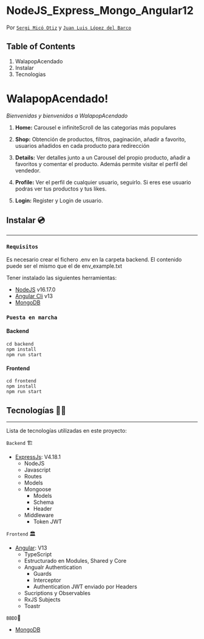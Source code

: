 # NodeJS_Express_Mongo_Angular12

Por [`Sergi Micó Otiz`](https://github.com/sergimicoortiz)  y  [`Juan Luis López del Barco`](https://github.com/JuanLuisLopez-code)

## Table of Contents

1. WalapopAcendado
2. Instalar
3. Tecnologias


# WalapopAcendado! 
_Bienvenidas y bienvenidos a WalapopAcendado_

1. **Home:**
   Carousel e infiniteScroll de las categorias más populares

2. **Shop:**
   Obtención de productos, filtros, paginación, añadir a favorito, usuarios añadidos en cada producto para redirección

3. **Details:**
   Ver detalles junto a un Carousel del propio producto, añadir a favoritos y comentar el producto.
   Además permite visitar el perfil del vendedor.

4. **Profile:**
   Ver el perfil de cualquier usuario, seguirlo. Si eres ese usuario podras ver tus productos y tus likes.

5. **Login:**
   Register y Login de usuario.

## Instalar 💿

---

### `Requisitos`
Es necesario crear el fichero .env en la carpeta backend. El contenido puede ser el mismo que el de env_example.txt

Tener instalado las siguientes herramientas:

- [NodeJS](https://nodejs.org/en/download/) v16.17.0
- [Angular Cli](https://angularjs.org) v13
- [MongoDB](https://www.mongodb.com/try/download/community)

### `Puesta en marcha`

#### Backend
  ```
  cd backend
  npm install
  npm run start
  ```

  #### Frontend
  ```
  cd frontend
  npm install
  npm run start
  ```

## Tecnologías 👨‍💻

---

Lista de tecnologías utilizadas en este proyecto:

`Backend` 🏗️

- [ExpressJs](https://expressjs.com/): V4.18.1
  - NodeJS
  - Javascript
  - Routes
  - Models
  - Mongoose
    - Models
    - Schema
    - Header
  - Middleware
    - Token JWT


`Frontend` 🏛️

- [Angular](https://angularjs.org): V13
  - TypeScript
  - Estructurado en Modules, Shared y Core
  - Angualr Authentication
    - Guards
    - Interceptor
    - Authentication JWT enviado por Headers
  - Sucriptions y Observables
  - RxJS Subjects
  - Toastr
  

`BBDD`💾

- [MongoDB](https://www.mongodb.com/)
